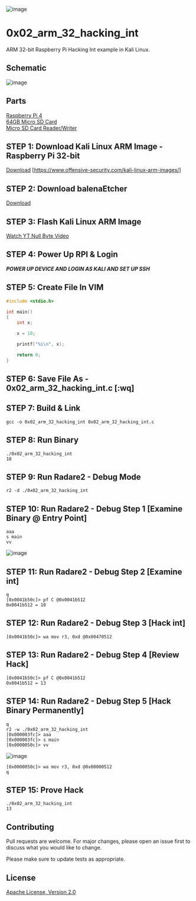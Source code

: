 ![image](https://github.com/mytechnotalent/0x02_arm_32_hacking_int/blob/main/RPI32AAHI.png?raw=true)

# 0x02_arm_32_hacking_int
ARM 32-bit Raspberry Pi Hacking Int example in Kali Linux.

## Schematic
![image](https://github.com/mytechnotalent/0x02_arm_32_hacking_int/blob/main/schematic.png?raw=true)

## Parts
[Raspberry Pi 4](https://www.adafruit.com/product/4292)<br>
[64GB Micro SD Card](https://www.amazon.com/SDSDQUA-064G-A11-Professional-MicroSDXC-formatted-recording/dp/106171327X)<br>
[Micro SD Card Reader/Writer](https://www.amazon.com/uni-Adapter-Supports-Compatible-MacBook/dp/B081VHSB2V)

## STEP 1: Download Kali Linux ARM Image - Raspberry Pi 32-bit
[Download](https://images.kali.org/arm-images/kali-linux-2020.4-rpi4-nexmon.img.xz) [https://www.offensive-security.com/kali-linux-arm-images/]

## STEP 2: Download balenaEtcher
[Download](https://www.balena.io/etcher)

## STEP 3: Flash Kali Linux ARM Image
[Watch YT Null Byte Video](https://www.youtube.com/watch?v=Jquf9BDm4iU&t=493s)

## STEP 4: Power Up RPI & Login
***POWER UP DEVICE AND LOGIN AS KALI AND SET UP SSH***

## STEP 5: Create File In VIM
```c
#include <stdio.h>

int main()
{
    int x;

    x = 10;

    printf("%i\n", x);

    return 0;
}
```

## STEP 6: Save File As - 0x02_arm_32_hacking_int.c [:wq]

## STEP 7: Build & Link
```
gcc -o 0x02_arm_32_hacking_int 0x02_arm_32_hacking_int.c
```

## STEP 8: Run Binary
```
./0x02_arm_32_hacking_int
10
```

## STEP 9: Run Radare2 - Debug Mode
```
r2 -d ./0x02_arm_32_hacking_int
```

## STEP 10: Run Radare2 - Debug Step 1 [Examine Binary @ Entry Point]
```
aaa
s main
vv
```
![image](https://github.com/mytechnotalent/0x02_arm_32_hacking_int/blob/main/1.png?raw=true)

## STEP 11: Run Radare2 - Debug Step 2 [Examine int]
```
q
[0x0041b50c]> pf C @0x0041b512
0x0041b512 = 10
```

## STEP 12: Run Radare2 - Debug Step 3 [Hack int]
```
[0x0041b50c]> wa mov r3, 0xd @0x00470512
```

## STEP 13: Run Radare2 - Debug Step 4 [Review Hack]
```
[0x0041b50c]> pf C @0x0041b512
0x0041b512 = 13
```

## STEP 14: Run Radare2 - Debug Step 5 [Hack Binary Permanently]
```
q
r2 -w ./0x02_arm_32_hacking_int
[0x000003fc]> aaa
[0x000003fc]> s main
[0x0000050c]> vv
```
![image](https://github.com/mytechnotalent/0x02_arm_32_hacking_int/blob/main/2.png?raw=true)
```
[0x0000050c]> wa mov r3, 0xd @0x00000512
q
```

## STEP 15: Prove Hack
```
./0x02_arm_32_hacking_int
13
```

## Contributing
Pull requests are welcome. For major changes, please open an issue first to discuss what you would like to change.

Please make sure to update tests as appropriate.

## License
[Apache License, Version 2.0](https://www.apache.org/licenses/LICENSE-2.0)
